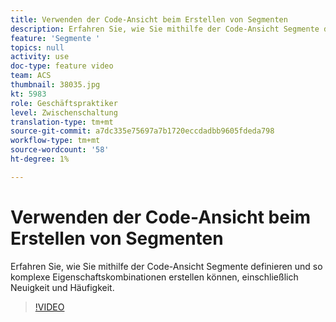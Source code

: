 ```yaml
---
title: Verwenden der Code-Ansicht beim Erstellen von Segmenten
description: Erfahren Sie, wie Sie mithilfe der Code-Ansicht Segmente definieren und so komplexe Eigenschaftskombinationen erstellen können, einschließlich Neuigkeit und Häufigkeit.
feature: 'Segmente '
topics: null
activity: use
doc-type: feature video
team: ACS
thumbnail: 38035.jpg
kt: 5983
role: Geschäftspraktiker
level: Zwischenschaltung
translation-type: tm+mt
source-git-commit: a7dc335e75697a7b1720eccdadbb9605fdeda798
workflow-type: tm+mt
source-wordcount: '58'
ht-degree: 1%

---
```



# Verwenden der Code-Ansicht beim Erstellen von Segmenten

Erfahren Sie, wie Sie mithilfe der Code-Ansicht Segmente definieren und so komplexe Eigenschaftskombinationen erstellen können, einschließlich Neuigkeit und Häufigkeit.

>[!VIDEO](https://video.tv.adobe.com/v/38035/?quality=12&learn=on)
